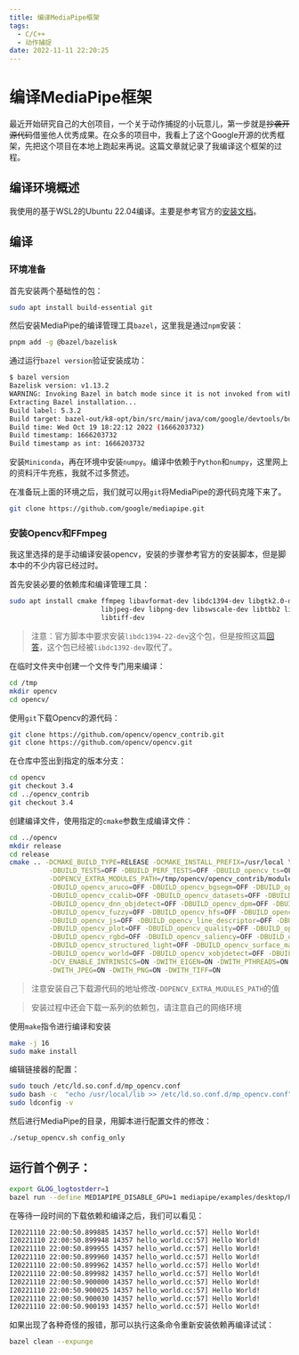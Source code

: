 ```yaml
---
title: 编译MediaPipe框架
tags:
  - C/C++
  - 动作捕捉
date: 2022-11-11 22:20:25
---
```



# 编译MediaPipe框架

最近开始研究自己的大创项目，一个关于动作捕捉的小玩意儿，第一步就是~~抄袭开源代码~~借鉴他人优秀成果。在众多的项目中，我看上了这个Google开源的优秀框架，先把这个项目在本地上跑起来再说。这篇文章就记录了我编译这个框架的过程。

<!--more-->

## 编译环境概述

我使用的基于WSL2的Ubuntu 22.04编译。主要是参考官方的[安装文档](https://google.github.io/mediapipe/getting_started/install.html#installing-on-debian-and-ubuntu)。

## 编译

### 环境准备

首先安装两个基础性的包：

```bash
sudo apt install build-essential git
```

然后安装MediaPipe的编译管理工具`bazel`，这里我是通过`npm`安装：

```bash
pnpm add -g @bazel/bazelisk
```

通过运行`bazel version`验证安装成功：

```bash
$ bazel version
Bazelisk version: v1.13.2
WARNING: Invoking Bazel in batch mode since it is not invoked from within a workspace (below a directory having a WORKSPACE file).
Extracting Bazel installation...
Build label: 5.3.2
Build target: bazel-out/k8-opt/bin/src/main/java/com/google/devtools/build/lib/bazel/BazelServer_deploy.jar
Build time: Wed Oct 19 18:22:12 2022 (1666203732)
Build timestamp: 1666203732
Build timestamp as int: 1666203732
```

安装`Miniconda`，再在环境中安装`numpy`。编译中依赖于`Python`和`numpy`，这里网上的资料汗牛充栋，我就不过多赘述。

在准备玩上面的环境之后，我们就可以用`git`将MediaPipe的源代码克隆下来了。

```bash
git clone https://github.com/google/mediapipe.git
```

### 安装Opencv和FFmpeg

我这里选择的是手动编译安装opencv，安装的步骤参考官方的安装脚本，但是脚本中的不少内容已经过时。

首先安装必要的依赖库和编译管理工具：

```bash
sudo apt install cmake ffmpeg libavformat-dev libdc1394-dev libgtk2.0-dev \
                       libjpeg-dev libpng-dev libswscale-dev libtbb2 libtbb-dev \
                       libtiff-dev
```

> 注意：官方脚本中要求安装`libdc1394-22-dev`这个包，但是按照这篇[回答](https://askubuntu.com/questions/1407580/unable-to-locate-package-libdc1394-22-dev)，这个包已经被`libdc1392-dev`取代了。

在临时文件夹中创建一个文件专门用来编译：

```bash
cd /tmp
mkdir opencv
cd opencv/
```

使用`git`下载Opencv的源代码：

```bash
git clone https://github.com/opencv/opencv_contrib.git
git clone https://github.com/opencv/opencv.git
```

在仓库中签出到指定的版本分支：

```bash
cd opencv
git checkout 3.4
cd ../opencv_contrib
git checkout 3.4
```

创建编译文件，使用指定的`cmake`参数生成编译文件：

```bash
cd ../opencv
mkdir release
cd release
cmake .. -DCMAKE_BUILD_TYPE=RELEASE -DCMAKE_INSTALL_PREFIX=/usr/local \
          -DBUILD_TESTS=OFF -DBUILD_PERF_TESTS=OFF -DBUILD_opencv_ts=OFF \
          -DOPENCV_EXTRA_MODULES_PATH=/tmp/opencv/opencv_contrib/modules \
          -DBUILD_opencv_aruco=OFF -DBUILD_opencv_bgsegm=OFF -DBUILD_opencv_bioinspired=OFF \
          -DBUILD_opencv_ccalib=OFF -DBUILD_opencv_datasets=OFF -DBUILD_opencv_dnn=OFF \
          -DBUILD_opencv_dnn_objdetect=OFF -DBUILD_opencv_dpm=OFF -DBUILD_opencv_face=OFF \
          -DBUILD_opencv_fuzzy=OFF -DBUILD_opencv_hfs=OFF -DBUILD_opencv_img_hash=OFF \
          -DBUILD_opencv_js=OFF -DBUILD_opencv_line_descriptor=OFF -DBUILD_opencv_phase_unwrapping=OFF \
          -DBUILD_opencv_plot=OFF -DBUILD_opencv_quality=OFF -DBUILD_opencv_reg=OFF \
          -DBUILD_opencv_rgbd=OFF -DBUILD_opencv_saliency=OFF -DBUILD_opencv_shape=OFF \
          -DBUILD_opencv_structured_light=OFF -DBUILD_opencv_surface_matching=OFF \
          -DBUILD_opencv_world=OFF -DBUILD_opencv_xobjdetect=OFF -DBUILD_opencv_xphoto=OFF \
          -DCV_ENABLE_INTRINSICS=ON -DWITH_EIGEN=ON -DWITH_PTHREADS=ON -DWITH_PTHREADS_PF=ON \
          -DWITH_JPEG=ON -DWITH_PNG=ON -DWITH_TIFF=ON
```

> 注意安装自己下载源代码的地址修改`-DOPENCV_EXTRA_MUDULES_PATH`的值

> 安装过程中还会下载一系列的依赖包，请注意自己的网络环境

使用`make`指令进行编译和安装

```bash
make -j 16
sudo make install
```

编辑链接器的配置：

```bash
sudo touch /etc/ld.so.conf.d/mp_opencv.conf
sudo bash -c  "echo /usr/local/lib >> /etc/ld.so.conf.d/mp_opencv.conf"
sudo ldconfig -v
```

然后进行MediaPipe的目录，用脚本进行配置文件的修改：

```bash
./setup_opencv.sh config_only
```

## 运行首个例子：

```bash
export GLOG_logtostderr=1
bazel run --define MEDIAPIPE_DISABLE_GPU=1 mediapipe/examples/desktop/hello_world:hello_world
```

在等待一段时间的下载依赖和编译之后，我们可以看见：

```bash
I20221110 22:00:50.899885 14357 hello_world.cc:57] Hello World!
I20221110 22:00:50.899948 14357 hello_world.cc:57] Hello World!
I20221110 22:00:50.899955 14357 hello_world.cc:57] Hello World!
I20221110 22:00:50.899960 14357 hello_world.cc:57] Hello World!
I20221110 22:00:50.899962 14357 hello_world.cc:57] Hello World!
I20221110 22:00:50.899982 14357 hello_world.cc:57] Hello World!
I20221110 22:00:50.900000 14357 hello_world.cc:57] Hello World!
I20221110 22:00:50.900025 14357 hello_world.cc:57] Hello World!
I20221110 22:00:50.900030 14357 hello_world.cc:57] Hello World!
I20221110 22:00:50.900193 14357 hello_world.cc:57] Hello World!
```

如果出现了各种奇怪的报错，那可以执行这条命令重新安装依赖再编译试试：

```bash
bazel clean --expunge
```





